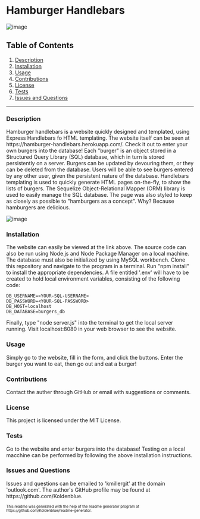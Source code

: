 # Hamburger Handlebars

![image](https://img.shields.io/badge/license-MIT%20License-green)

## Table of Contents

1. <a href="#description">Description</a>
2. <a href="#installation">Installation</a>
3. <a href="#usage">Usage</a>
4. <a href="#contributions">Contributions</a>
5. <a href="#license">License</a>
6. <a href="#test">Tests</a>
7. <a href="#questions">Issues and Questions</a>
<hr><h3 id='description'>Description</h3>
Hamburger handlebars is a website quickly designed and templated, using Express Handlebars fo HTML templating. The website itself can be seen at https://hamburger-handlebars.herokuapp.com/. Check it out to enter your own burgers into the database! Each "burger" is an object stored in a Structured Query Library (SQL) database, which in turn is stored persistently on a server. Burgers can be updated by devouring them, or they can be deleted from the database. Users will be able to see burgers entered by any other user, given the persistent nature of the database. Handlebars templating is used to quickly generate HTML pages on-the-fly, to show the lists of burgers. The Sequelize Object-Relational Mapper (ORM) library is used to easily manage the SQL database. The page was also styled to keep as closely as possible to "hamburgers as a concept". Why? Because hamburgers are delicious.

![image](https://user-images.githubusercontent.com/64618290/93033128-c173d380-f5e9-11ea-8535-4cd48f6b27d1.png)

<h3 id='installation'>Installation</h3>
The website can easily be viewed at the link above. The source code can also be run using Node.js and Node Package Manager on a local machine. The database must also be initialized by using MySQL workbench. Clone this repository and navigate to the program in a terminal. Run "npm install" to install the appropriate dependencies. A file entitled '.env' will have to be created to hold local environment variables, consisting of the following code: 

    DB_USERNAME=<YOUR-SQL-USERNAME>
    DB_PASSWORD=<YOUR-SQL-PASSWORD>
    DB_HOST=localhost
    DB_DATABASE=burgers_db

Finally, type "node server.js" into the terminal to get the local server running. Visit localhost:8080 in your web browser to see the website.

<h3 id='usage'>Usage</h3>
Simply go to the website, fill in the form, and click the buttons. Enter the burger you want to eat, then go out and eat a burger!

<h3 id='contributions'>Contributions</h3>
Contact the auther through GitHub or email with suggestions or comments.

<h3 id='license'>License</h3>
This project is licensed under the MIT License.

<h3 id='test'>Tests</h3>
Go to the website and enter burgers into the database! Testing on a local macchine can be performed by following the above installation instructions.

<h3 id='questions'>Issues and Questions</h3>
Issues and questions can be emailed to 'kmillergit' at the domain 'outlook.com'. The author's GitHub profile may be found at https://github.com/Koldenblue.<p><sub><sup>This readme was generated with the help of the readme generator program at https://github.com/Koldenblue/readme-generator.</sup></sub></p>